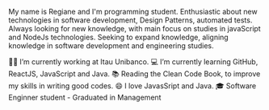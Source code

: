 My name is Regiane and I'm programming student. Enthusiastic about new technologies in software development, Design Patterns, automated tests. Always looking for new knowledge, with main focus on studies in javaScript and NodeJs technologies. Seeking to expand knowledge, aligning knowledge in software development and engineering studies.

🧑‍💼 I’m currently working at Itau Unibanco.
💻 I’m currently learning GitHub, ReactJS, JavaScript and Java.
📚 Reading the Clean Code Book, to improve my skills in writing good codes.
😄 I love JavasSript and Java.
🎓 Software Enginner student - Graduated in Management

<!---
regianeldeveloper/regianeldeveloper is a ✨ special ✨ repository because its `README.md` (this file) appears on your GitHub profile.
You can click the Preview link to take a look at your changes.
--->
